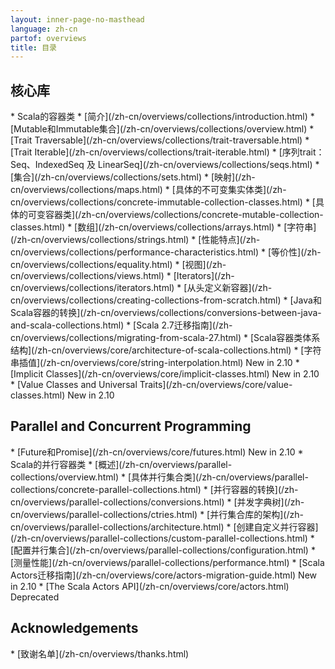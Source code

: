 ```yaml
---
layout: inner-page-no-masthead
language: zh-cn
partof: overviews
title: 目录
---
```


<div class="page-header-index">
  <h2>核心库</h2>
</div>
  * Scala的容器类
    * [简介](/zh-cn/overviews/collections/introduction.html)
    * [Mutable和Immutable集合](/zh-cn/overviews/collections/overview.html)
    * [Trait Traversable](/zh-cn/overviews/collections/trait-traversable.html)
    * [Trait Iterable](/zh-cn/overviews/collections/trait-iterable.html)
    * [序列trait：Seq、IndexedSeq 及 LinearSeq](/zh-cn/overviews/collections/seqs.html)
    * [集合](/zh-cn/overviews/collections/sets.html)
    * [映射](/zh-cn/overviews/collections/maps.html)
    * [具体的不可变集实体类](/zh-cn/overviews/collections/concrete-immutable-collection-classes.html)
    * [具体的可变容器类](/zh-cn/overviews/collections/concrete-mutable-collection-classes.html)
    * [数组](/zh-cn/overviews/collections/arrays.html)
    * [字符串](/zh-cn/overviews/collections/strings.html)
    * [性能特点](/zh-cn/overviews/collections/performance-characteristics.html)
    * [等价性](/zh-cn/overviews/collections/equality.html)
    * [视图](/zh-cn/overviews/collections/views.html)
    * [Iterators](/zh-cn/overviews/collections/iterators.html)
    * [从头定义新容器](/zh-cn/overviews/collections/creating-collections-from-scratch.html)
    * [Java和Scala容器的转换](/zh-cn/overviews/collections/conversions-between-java-and-scala-collections.html)
    * [Scala 2.7迁移指南](/zh-cn/overviews/collections/migrating-from-scala-27.html)
  * [Scala容器类体系结构](/zh-cn/overviews/core/architecture-of-scala-collections.html)
  * [字符串插值](/zh-cn/overviews/core/string-interpolation.html) <span class="label success">New in 2.10</span>
  * [Implicit Classes](/zh-cn/overviews/core/implicit-classes.html) <span class="label success">New in 2.10</span>
  * [Value Classes and Universal Traits](/zh-cn/overviews/core/value-classes.html) <span class="label success">New in 2.10</span>

<div class="page-header-index">
  <h2>Parallel and Concurrent Programming</h2>
</div>
  * [Future和Promise](/zh-cn/overviews/core/futures.html) <span class="label success">New in 2.10</span>
  * Scala的并行容器类
    * [概述](/zh-cn/overviews/parallel-collections/overview.html)
    * [具体并行集合类](/zh-cn/overviews/parallel-collections/concrete-parallel-collections.html)
    * [并行容器的转换](/zh-cn/overviews/parallel-collections/conversions.html)
    * [并发字典树](/zh-cn/overviews/parallel-collections/ctries.html)
    * [并行集合库的架构](/zh-cn/overviews/parallel-collections/architecture.html)
    * [创建自定义并行容器](/zh-cn/overviews/parallel-collections/custom-parallel-collections.html)
    * [配置并行集合](/zh-cn/overviews/parallel-collections/configuration.html)
    * [测量性能](/zh-cn/overviews/parallel-collections/performance.html)
  * [Scala Actors迁移指南](/zh-cn/overviews/core/actors-migration-guide.html) <span class="label success">New in 2.10</span>
  * [The Scala Actors API](/zh-cn/overviews/core/actors.html) <span class="label important">Deprecated</span>

<div class="page-header-index">
  <h2>Acknowledgements</h2>
</div>
* [致谢名单](/zh-cn/overviews/thanks.html)
